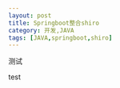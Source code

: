 ```yaml
---
layout: post
title: Springboot整合shiro
category: 开发,JAVA
tags: [JAVA,springboot,shiro]
---
```


测试

test
